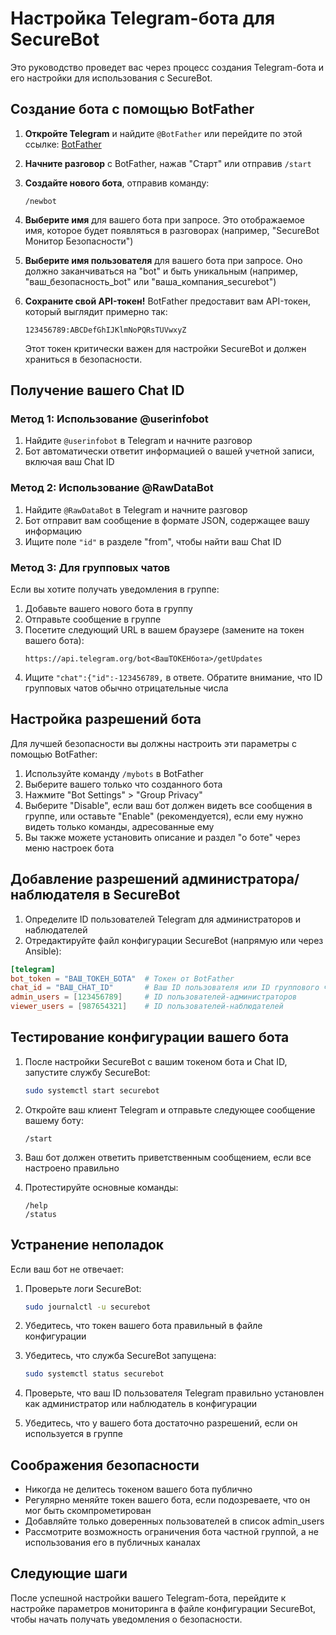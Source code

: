 # Настройка Telegram-бота для SecureBot

Это руководство проведет вас через процесс создания Telegram-бота и его настройки для использования с SecureBot.

## Создание бота с помощью BotFather

1. **Откройте Telegram** и найдите `@BotFather` или перейдите по этой ссылке: [BotFather](https://t.me/botfather)

2. **Начните разговор** с BotFather, нажав "Старт" или отправив `/start`

3. **Создайте нового бота**, отправив команду:
   ```
   /newbot
   ```

4. **Выберите имя** для вашего бота при запросе. Это отображаемое имя, которое будет появляться в разговорах (например, "SecureBot Монитор Безопасности")

5. **Выберите имя пользователя** для вашего бота при запросе. Оно должно заканчиваться на "bot" и быть уникальным (например, "ваш_безопасность_bot" или "ваша_компания_securebot")

6. **Сохраните свой API-токен!** BotFather предоставит вам API-токен, который выглядит примерно так:
   ```
   123456789:ABCDefGhIJKlmNoPQRsTUVwxyZ
   ```
   Этот токен критически важен для настройки SecureBot и должен храниться в безопасности.

## Получение вашего Chat ID

### Метод 1: Использование @userinfobot

1. Найдите `@userinfobot` в Telegram и начните разговор
2. Бот автоматически ответит информацией о вашей учетной записи, включая ваш Chat ID

### Метод 2: Использование @RawDataBot

1. Найдите `@RawDataBot` в Telegram и начните разговор
2. Бот отправит вам сообщение в формате JSON, содержащее вашу информацию
3. Ищите поле `"id"` в разделе "from", чтобы найти ваш Chat ID

### Метод 3: Для групповых чатов

Если вы хотите получать уведомления в группе:

1. Добавьте вашего нового бота в группу
2. Отправьте сообщение в группе
3. Посетите следующий URL в вашем браузере (замените на токен вашего бота):
   ```
   https://api.telegram.org/bot<ВашТОКЕНбота>/getUpdates
   ```
4. Ищите `"chat":{"id":-123456789,` в ответе. Обратите внимание, что ID групповых чатов обычно отрицательные числа

## Настройка разрешений бота

Для лучшей безопасности вы должны настроить эти параметры с помощью BotFather:

1. Используйте команду `/mybots` в BotFather
2. Выберите вашего только что созданного бота
3. Нажмите "Bot Settings" > "Group Privacy"
4. Выберите "Disable", если ваш бот должен видеть все сообщения в группе, или оставьте "Enable" (рекомендуется), если ему нужно видеть только команды, адресованные ему
5. Вы также можете установить описание и раздел "о боте" через меню настроек бота

## Добавление разрешений администратора/наблюдателя в SecureBot

1. Определите ID пользователей Telegram для администраторов и наблюдателей
2. Отредактируйте файл конфигурации SecureBot (напрямую или через Ansible):

```toml
[telegram]
bot_token = "ВАШ_ТОКЕН_БОТА"  # Токен от BotFather
chat_id = "ВАШ_CHAT_ID"       # Ваш ID пользователя или ID группового чата
admin_users = [123456789]     # ID пользователей-администраторов
viewer_users = [987654321]    # ID пользователей-наблюдателей
```

## Тестирование конфигурации вашего бота

1. После настройки SecureBot с вашим токеном бота и Chat ID, запустите службу SecureBot:
   ```bash
   sudo systemctl start securebot
   ```

2. Откройте ваш клиент Telegram и отправьте следующее сообщение вашему боту:
   ```
   /start
   ```

3. Ваш бот должен ответить приветственным сообщением, если все настроено правильно

4. Протестируйте основные команды:
   ```
   /help
   /status
   ```

## Устранение неполадок

Если ваш бот не отвечает:

1. Проверьте логи SecureBot:
   ```bash
   sudo journalctl -u securebot
   ```

2. Убедитесь, что токен вашего бота правильный в файле конфигурации
   
3. Убедитесь, что служба SecureBot запущена:
   ```bash
   sudo systemctl status securebot
   ```

4. Проверьте, что ваш ID пользователя Telegram правильно установлен как администратор или наблюдатель в конфигурации

5. Убедитесь, что у вашего бота достаточно разрешений, если он используется в группе

## Соображения безопасности

- Никогда не делитесь токеном вашего бота публично
- Регулярно меняйте токен вашего бота, если подозреваете, что он мог быть скомпрометирован
- Добавляйте только доверенных пользователей в список admin_users
- Рассмотрите возможность ограничения бота частной группой, а не использования его в публичных каналах

## Следующие шаги

После успешной настройки вашего Telegram-бота, перейдите к настройке параметров мониторинга в файле конфигурации SecureBot, чтобы начать получать уведомления о безопасности.
